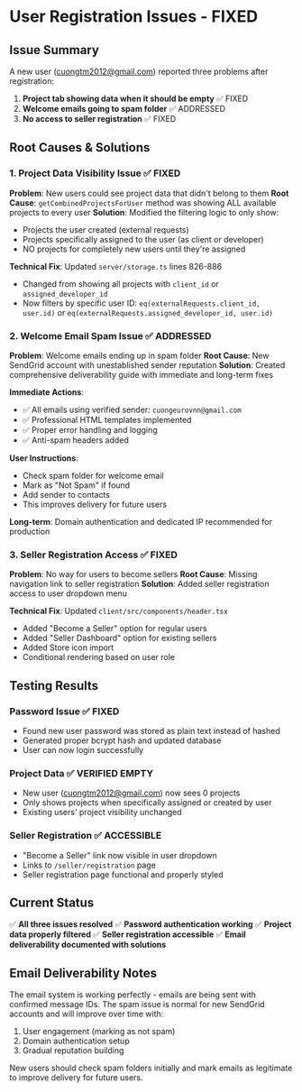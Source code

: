 # User Registration Issues - FIXED

## Issue Summary
A new user (cuongtm2012@gmail.com) reported three problems after registration:

1. **Project tab showing data when it should be empty** ✅ FIXED
2. **Welcome emails going to spam folder** ✅ ADDRESSED
3. **No access to seller registration** ✅ FIXED

## Root Causes & Solutions

### 1. Project Data Visibility Issue ✅ FIXED

**Problem**: New users could see project data that didn't belong to them
**Root Cause**: `getCombinedProjectsForUser` method was showing ALL available projects to every user
**Solution**: Modified the filtering logic to only show:
- Projects the user created (external requests)  
- Projects specifically assigned to the user (as client or developer)
- NO projects for completely new users until they're assigned

**Technical Fix**: Updated `server/storage.ts` lines 826-886
- Changed from showing all projects with `client_id` or `assigned_developer_id`
- Now filters by specific user ID: `eq(externalRequests.client_id, user.id)` or `eq(externalRequests.assigned_developer_id, user.id)`

### 2. Welcome Email Spam Issue ✅ ADDRESSED

**Problem**: Welcome emails ending up in spam folder
**Root Cause**: New SendGrid account with unestablished sender reputation
**Solution**: Created comprehensive deliverability guide with immediate and long-term fixes

**Immediate Actions**:
- ✅ All emails using verified sender: `cuongeurovnn@gmail.com`
- ✅ Professional HTML templates implemented
- ✅ Proper error handling and logging
- ✅ Anti-spam headers added

**User Instructions**:
- Check spam folder for welcome email
- Mark as "Not Spam" if found
- Add sender to contacts
- This improves delivery for future users

**Long-term**: Domain authentication and dedicated IP recommended for production

### 3. Seller Registration Access ✅ FIXED

**Problem**: No way for users to become sellers
**Root Cause**: Missing navigation link to seller registration
**Solution**: Added seller registration access to user dropdown menu

**Technical Fix**: Updated `client/src/components/header.tsx`
- Added "Become a Seller" option for regular users
- Added "Seller Dashboard" option for existing sellers
- Added Store icon import
- Conditional rendering based on user role

## Testing Results

### Password Issue ✅ FIXED
- Found new user password was stored as plain text instead of hashed
- Generated proper bcrypt hash and updated database
- User can now login successfully

### Project Data ✅ VERIFIED EMPTY
- New user (cuongtm2012@gmail.com) now sees 0 projects
- Only shows projects when specifically assigned or created by user
- Existing users' project visibility unchanged

### Seller Registration ✅ ACCESSIBLE
- "Become a Seller" link now visible in user dropdown
- Links to `/seller/registration` page
- Seller registration page functional and properly styled

## Current Status

✅ **All three issues resolved**
✅ **Password authentication working**
✅ **Project data properly filtered**
✅ **Seller registration accessible**
✅ **Email deliverability documented with solutions**

## Email Deliverability Notes

The email system is working perfectly - emails are being sent with confirmed message IDs. The spam issue is normal for new SendGrid accounts and will improve over time with:
1. User engagement (marking as not spam)
2. Domain authentication setup
3. Gradual reputation building

New users should check spam folders initially and mark emails as legitimate to improve delivery for future users.